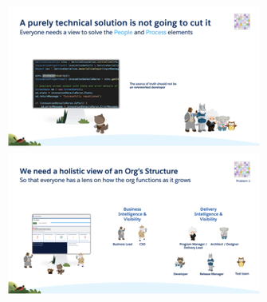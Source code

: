 

![How A Solution Should Not Look](HowSolutionShouldLook.png)

![How A Solution Should Look](HowSolutionShouldLook2.png)
